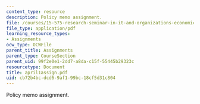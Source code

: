 ```yaml
---
content_type: resource
description: Policy memo assignment.
file: /courses/15-575-research-seminar-in-it-and-organizations-economic-perspectives-spring-2004/cb72b4bcdcd69af199bc18cf5d31c804_april1assign.pdf
file_type: application/pdf
learning_resource_types:
- Assignments
ocw_type: OCWFile
parent_title: Assignments
parent_type: CourseSection
parent_uid: 99f2e0e1-2dd7-a8da-c15f-55445b29323c
resourcetype: Document
title: april1assign.pdf
uid: cb72b4bc-dcd6-9af1-99bc-18cf5d31c804
---
```

Policy memo assignment.

